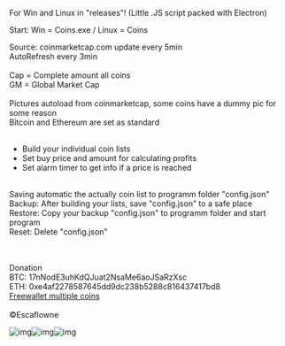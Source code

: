  
For Win and Linux in "releases"! (Little .JS script packed with Electron)

Start: Win = Coins.exe / Linux = Coins

Source: coinmarketcap.com update every 5min<br>AutoRefresh every 3min<br><br>
  Cap = Complete amount all coins<br>
  GM = Global Market Cap<br><br>
Pictures autoload from coinmarketcap, some coins have a dummy pic for some reason<br>Bitcoin and Ethereum are set as standard<br><br>
- Build your individual coin lists<br>
- Set buy price and amount for calculating profits<br>
- Set alarm timer to get info if a price is reached<br><br>


Saving automatic the actually coin list to programm folder "config.json"<br>Backup: After building your lists, save "config.json" to a safe place<br>
Restore: Copy your backup "config.json" to programm folder and start program<br>
Reset: Delete "config.json"<br>



<br><br>
Donation<br>
BTC: 17nNodE3uhKdQJuat2NsaMe6aoJSaRzXsc<br>
ETH: 0xe4af2278587645dd9dc238b5288c816437417bd8<br>
<a target="_blank" href="https://freewallet.org/id/escamod/eth">Freewallet multiple coins</a><br><br>
&copy;Escaflowne


 
 ![img](https://i.imgur.com/7upsQbo.jpg)![img](https://i.imgur.com/tDbzZrq.jpg)![img](https://i.imgur.com/hJcnZLd.jpg)

